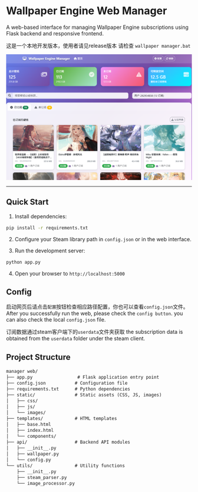# Wallpaper Engine Web Manager

A web-based interface for managing Wallpaper Engine subscriptions using Flask backend and responsive frontend.

这是一个本地开发版本，使用者请见release版本
请检查 `wallpaper manager.bat`

![demo](static/img/demo.png)

---

## Quick Start

1. Install dependencies:
```bash
pip install -r requirements.txt
```

2. Configure your Steam library path in `config.json` or in the web interface.

3. Run the development server:
```bash
python app.py
```

4. Open your browser to `http://localhost:5000`

## Config
启动网页后请点击`配置`按钮检查相应路径配置，你也可以查看`config.json`文件。
After you successfully run the web, please check the `config button`.
you can also check the local `config.json` file.

订阅数据通过steam客户端下的`userdata`文件夹获取
the subscription data is obtained from the `userdata` folder under the steam client.

## Project Structure

```
manager web/
├── app.py                 # Flask application entry point
├── config.json           # Configuration file
├── requirements.txt      # Python dependencies
├── static/               # Static assets (CSS, JS, images)
│   ├── css/
│   ├── js/
│   └── images/
├── templates/            # HTML templates
│   ├── base.html
│   ├── index.html
│   └── components/
├── api/                  # Backend API modules
│   ├── __init__.py
│   ├── wallpaper.py
│   └── config.py
└── utils/                # Utility functions
    ├── __init__.py
    ├── steam_parser.py
    └── image_processor.py
```
